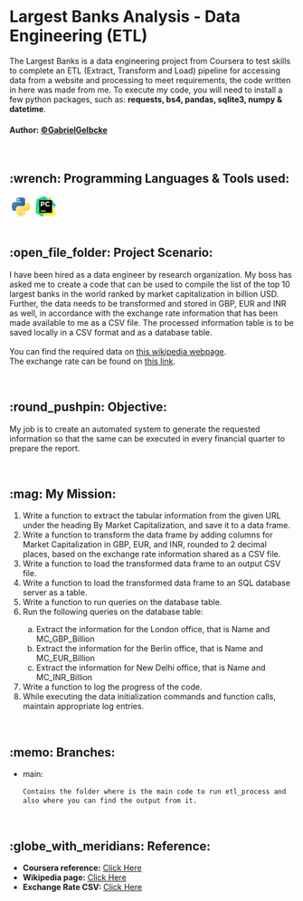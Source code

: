<div>
  <h1><strong>Largest Banks Analysis - Data Engineering (ETL)</strong></h1>
  <p>The Largest Banks is a data engineering project from Coursera to test skills to complete an ETL (Extract, Transform and Load) pipeline for accessing data from a website and processing to meet requirements, the code written in here was made from me. To execute my code, you will need to install a few python packages, such as: <strong>requests, bs4, pandas, sqlite3, numpy & datetime</strong>.
  </p>
  <h4>Author: <a href=https://www.linkedin.com/in/gabrielgelbcke/ target="_blank">©GabrielGelbcke</a></h4>

  <br>

  <h2>:wrench: Programming Languages & Tools used:</h2>
  <div id="tools">
    <img src="https://github.com/devicons/devicon/blob/master/icons/python/python-original.svg" alt="Python Logo" height="40" width="40" />
    <img src="https://github.com/devicons/devicon/blob/master/icons/pycharm/pycharm-original.svg" alt="Pycharm Logo" height="40" width="40" />
  </div>

  <br>

  <h2>:open_file_folder: Project Scenario:</h2>
  <p>
    I have been hired as a data engineer by research organization. My boss has asked me to create a code that can be used to compile the list of the top 10 largest banks in
    the world ranked by market capitalization in billion USD. Further, the data needs to be transformed and stored in GBP, EUR and INR as well, in accordance with the exchange rate
    information that has been made available to me as a CSV file. The processed information table is to be saved locally in a CSV format and as a database table.
    <br><br>
    You can find the required data on <a href="https://web.archive.org/web/20230908091635 /https://en.wikipedia.org/wiki/List_of_largest_banks" target="_blank">this wikipedia
      webpage</a>.
    <br>
    The exchange rate can be found on <a href="https://cf-courses-data.s3.us.cloud-object-storage.appdomain.cloud/IBMSkillsNetwork-PY0221EN-Coursera/labs/v2/exchange_rate.csv"
                                        target="_blank">this link</a>.
  </p>

  <br>
  
  <h2>:round_pushpin: Objective:</h2>
  <p>
    My job is to create an automated system to generate the requested information so that the same can be executed in every financial quarter to prepare the report.
  </p>

  <br>

  <h2>:mag: My Mission:</h2>
  <ul>
    <li type="1">Write a function to extract the tabular information from the given URL under the heading By Market Capitalization, and save it to a data frame.</li>
    <li type="1">Write a function to transform the data frame by adding columns for Market Capitalization in GBP, EUR, and INR, rounded to 2 decimal places, based on the exchange rate information shared as a CSV file.</li>
    <li type="1">Write a function to load the transformed data frame to an output CSV file.</li>
    <li type="1">Write a function to load the transformed data frame to an SQL database server as a table.</li>
    <li type="1">Write a function to run queries on the database table.</li>
    <li type="1">Run the following queries on the database table:</li>
    <ul>
      <li type="a">Extract the information for the London office, that is Name and MC_GBP_Billion</li>
      <li type="a">Extract the information for the Berlin office, that is Name and MC_EUR_Billion</li>
      <li type="a">Extract the information for New Delhi office, that is Name and MC_INR_Billion</li>
    </ul>
    <li type="1">Write a function to log the progress of the code.</li>
    <li type="1">While executing the data initialization commands and function calls, maintain appropriate log entries.</li>
  </ul>

  <br>

  <h2>:memo: Branches:</h2>
  <ul>
  <li>main:</li>

  ```
  Contains the folder where is the main code to run etl_process and also where you can find the output from it.
  ```

  </ul>

  <br>

  <h2>:globe_with_meridians: Reference:</h2>
  <ul>
    <li><strong>Coursera reference:</strong> <a href="https://www.coursera.org/learn/python-project-for-data-engineering/ungradedLti/GbThS/final-project-acquiring-and-processing-information-on-worlds-largest-banks" target="_blank">Click Here</a></li>
    <li><strong>Wikipedia page:</strong> <a href="https://web.archive.org/web/20230908091635 /https://en.wikipedia.org/wiki/List_of_largest_banks" target="_blank">Click Here</a></li>
    <li><strong>Exchange Rate CSV:</strong> <a href="https://cf-courses-data.s3.us.cloud-object-storage.appdomain.cloud/IBMSkillsNetwork-PY0221EN-Coursera/labs/v2/exchange_rate.csv" target="_blank">Click Here</a></li>
  </ul>

